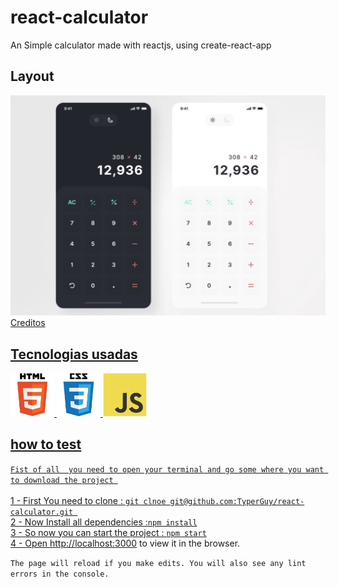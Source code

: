 # react-calculator

An Simple calculator made with reactjs, using create-react-app

## Layout

<img src="https://github.com/TyperGuy/react-calculator/blob/main/src/assets/calculator.png"/>
<a href ="https://dribbble.com/shots/14709020-Calculator">Creditos</>

## Tecnologias usadas
<div>
  <img style="width:70px;" src="https://github.com/devicons/devicon/blob/master/icons/html5/html5-original-wordmark.svg">
  <img style="width:70px;" src="https://github.com/devicons/devicon/blob/master/icons/css3/css3-original-wordmark.svg">
  <img style="width:70px;" src="https://github.com/devicons/devicon/blob/master/icons/javascript/javascript-original.svg">
</div>

## how to test
`Fist of all  you need to open your terminal and go some where you want to download the project `</br> </br>
1 - First You need to clone : `git clnoe git@github.com:TyperGuy/react-calculator.git ` </br>
2 - Now Install all dependencies :`npm install` </br>
3 - So now you can start the project : `npm start` </br>
4 - Open [http://localhost:3000](http://localhost:3000) to view it in the browser.


`The page will reload if you make edits.
You will also see any lint errors in the console.`

